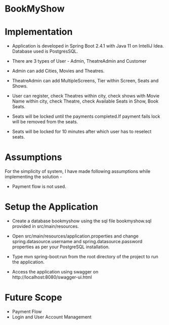 # BookMyShow
# Implementation
- Application is developed in Spring Boot 2.4.1 with Java 11 on IntelliJ Idea. Database used is PostgresSQL.

- There are 3 types of User - Admin, TheatreAdmin and Customer

- Admin can add Cities, Movies and Theatres.

- TheatreAdmin can add MultipleScreens, Tier within Screen, Seats and Shows.

- User can register, check Theatres within city, check shows with Movie Name within city, check Theatre, check Available Seats in Show, Book Seats.

- Seats will be locked until the payments completed.If payment fails lock will be removed from the seats.

- Seats will be locked for 10 minutes after which user has to reselect seats.

# Assumptions

For the simplicity of system, I have made following assumptions while implementing the solution -

- Payment flow is not used.

# Setup the Application

- Create a database bookmyshow using the sql file bookmyshow.sql provided in src/main/resources.

- Open src/main/resources/application.properties and change spring.datasource.username and spring.datasource.password properties as per your PostgreSQL installation.

- Type mvn spring-boot:run from the root directory of the project to run the application.

- Access the application using swagger on http://localhost:8080/swagger-ui.html

# Future Scope

- Payment Flow
- Login and User Account Management
